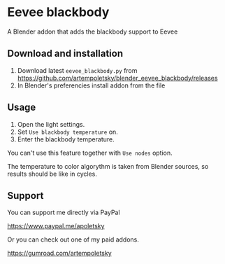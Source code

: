# Eevee blackbody
A Blender addon that adds the blackbody support to Eevee

## Download and installation

1. Download latest `eevee_blackbody.py` from https://github.com/artempoletsky/blender_eevee_blackbody/releases
2. In Blender's preferencies install addon from the file

## Usage

1. Open the light settings.
2. Set `Use blackbody temperature` on. 
3. Enter the blackbody temperature.

You can't use this feature together with `Use nodes` option. 

The temperature to color algorythm is taken from Blender sources, so results should be like in cycles. 

## Support 
You can support me directly via PayPal

https://www.paypal.me/apoletsky

Or you can check out one of my paid addons. 

https://gumroad.com/artempoletsky

